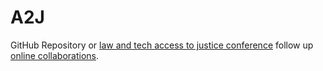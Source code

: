 A2J
===

GitHub Repository or [law and tech access to justice conference](http://law.umkc.edu/lawtecha2j) follow up [online collaborations](http://a2j.legalhackathon.org).  
